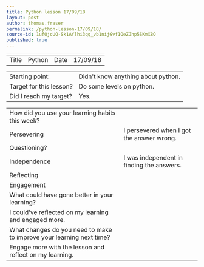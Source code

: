 ```yaml
---
title: Python lesson 17/09/18
layout: post
author: thomas.fraser
permalink: /python-lesson-17/09/18/
source-id: 1ufQjcUQ-Sk1AYlhi3qq_vb1nijGvf1QeZJhp5SKmX8Q
published: true
---
```

<table>
  <tr>
    <td>Title</td>
    <td>Python</td>
    <td>Date</td>
    <td>17/09/18</td>
  </tr>
</table>


<table>
  <tr>
    <td>Starting point:</td>
    <td>Didn't know anything about python.</td>
  </tr>
  <tr>
    <td>Target for this lesson?</td>
    <td>Do some levels on python.</td>
  </tr>
  <tr>
    <td>Did I reach my target? </td>
    <td>Yes.</td>
  </tr>
</table>


<table>
  <tr>
    <td>How did you use your learning habits this week?</td>
    <td></td>
  </tr>
  <tr>
    <td>Persevering</td>
    <td>I persevered when I got the answer wrong.</td>
  </tr>
  <tr>
    <td>Questioning?</td>
    <td></td>
  </tr>
  <tr>
    <td>Independence</td>
    <td>I was independent in finding the answers.</td>
  </tr>
  <tr>
    <td>Reflecting</td>
    <td></td>
  </tr>
  <tr>
    <td>Engagement</td>
    <td></td>
  </tr>
  <tr>
    <td>What could have gone better in your learning?</td>
    <td></td>
  </tr>
  <tr>
    <td>I could've reflected on my learning and engaged more.</td>
    <td></td>
  </tr>
  <tr>
    <td>What changes do you need to make to improve your learning next time?</td>
    <td></td>
  </tr>
  <tr>
    <td>Engage more with the lesson and reflect on my learning.</td>
    <td></td>
  </tr>
</table>


